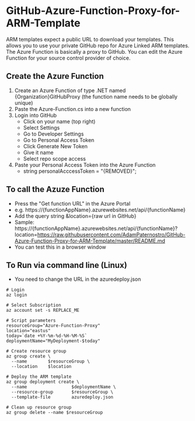# GitHub-Azure-Function-Proxy-for-ARM-Template
ARM templates expect a public URL to download your templates.  This allows you to use your private GitHub repo for Azure Linked ARM templates.  The Azure Function is basically a proxy to GitHub.  You can edit the Azure Function for your source control provider of choice.

## Create the Azure Function
1. Create an Azure Function of type .NET named {Organization}GitHubProxy  (the function name needs to be globally unique)
2. Paste the Azure-Function.cs into a new function
3. Login into GitHub
   - Click on your name (top right)
   - Select Settings
   - Go to Developer Settings
   - Go to Personal Access Token
   - Click Generate New Token
   - Give it name
   - Select repo scope access
4. Paste your Personal Access Token into the Azure Function 
   - string personalAcccessToken = "{REMOVED}"; 

## To call the Azuze Function
- Press the "Get function URL" in the Azure Portal
- e.g. https://{functionAppName}.azurewebsites.net/api/{functionName}
- Add the query string &location={raw url in GitHub}
- Sample: https://{functionAppName}.azurewebsites.net/api/{functionName}?location=https://raw.githubusercontent.com/AdamPaternostro/GitHub-Azure-Function-Proxy-for-ARM-Template/master/README.md
- You can test this in a browser window

## To Run via command line (Linux)
- You need to change the URL in the azuredeploy.json
```
# Login
az login

# Select Subscription
az account set -s REPLACE_ME

# Script parameters
resourceGroup="Azure-Function-Proxy"
location="eastus"
today=`date +%Y-%m-%d-%H-%M-%S`
deploymentName="MyDeployment-$today"

# Create resource group
az group create \
  --name        $resourceGroup \
  --location    $location

# Deploy the ARM template
az group deployment create \
  --name                 $deploymentName \
  --resource-group       $resourceGroup \
  --template-file        azuredeploy.json

# Clean up resource group
az group delete --name $resourceGroup
```
